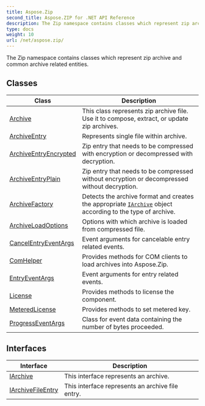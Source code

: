 ```yaml
---
title: Aspose.Zip
second_title: Aspose.ZIP for .NET API Reference
description: The Zip namespace contains classes which represent zip archive and common archive related entities
type: docs
weight: 10
url: /net/aspose.zip/
---
```

The Zip namespace contains classes which represent zip archive and common archive related entities.

## Classes

| Class | Description |
| --- | --- |
| [Archive](./archive/) | This class represents zip archive file. Use it to compose, extract, or update zip archives. |
| [ArchiveEntry](./archiveentry/) | Represents single file within archive. |
| [ArchiveEntryEncrypted](./archiveentryencrypted/) | Zip entry that needs to be compressed with encryption or decompressed with decryption. |
| [ArchiveEntryPlain](./archiveentryplain/) | Zip entry that needs to be compressed without encryption or decompressed without decryption. |
| [ArchiveFactory](./archivefactory/) | Detects the archive format and creates the appropriate [`IArchive`](../aspose.zip/iarchive/) object according to the type of archive. |
| [ArchiveLoadOptions](./archiveloadoptions/) | Options with which archive is loaded from compressed file. |
| [CancelEntryEventArgs](./cancelentryeventargs/) | Event arguments for cancelable entry related events. |
| [ComHelper](./comhelper/) | Provides methods for COM clients to load archives into Aspose.Zip. |
| [EntryEventArgs](./entryeventargs/) | Event arguments for entry related events. |
| [License](./license/) | Provides methods to license the component. |
| [MeteredLicense](./meteredlicense/) | Provides methods to set metered key. |
| [ProgressEventArgs](./progresseventargs/) | Class for event data containing the number of bytes proceeded. |
## Interfaces

| Interface | Description |
| --- | --- |
| [IArchive](./iarchive/) | This interface represents an archive. |
| [IArchiveFileEntry](./iarchivefileentry/) | This interface represents an archive file entry. |


